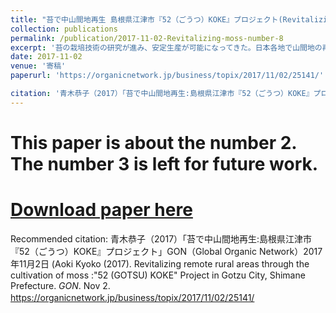 ```yaml
---
title: "苔で中山間地再生 島根県江津市『52（ごうつ）KOKE』プロジェクト(Revitalizing rural areas through the cultivation of moss:"52 (GOTSU) KOKE" Project in Gotzu City, Shimane Pref."
collection: publications
permalink: /publication/2017-11-02-Revitalizing-moss-number-8
excerpt: '苔の栽培技術の研究が進み、安定生産が可能になってきた。日本各地で山間地の再生手段として、苔栽培専業農家が生まれつつある。全国に先駆け苔で町おこしを進めているのが、島根県江津市の「52（ごうつ）KOKE」プロジェクト。2012年頃スタート。当時、ドクターリセラという大阪のナチュラル化粧品会社が江津で苔の栽培に乗り出していた。これに市が注目し、新たな農業としての可能性に賭けて、苔産業での町おこしプロジェクトが発足。地元の森林組合や建材会社、農家、異業種から転身した新規就農の苔生産者が参加して、「52KOKE　PROJECT」立ち上げ。苔は栽培と山採りの2種類。栽培の技術指導には、苔の量産法の開発・指導者として知られる、日本苔技術協会（JMTA）の北川義一さんがあたった。休耕田を利用して苔畑を作り、パレットを並べて育てる。江津市の森林組合が協力し、品質管理している。メンバーは現在20人あまり。苔の販売先はB2Bが主で、造園関係業者への販売が取引の8割を占める。江津の苔は、品質の高さが評価され、アクアリウムやランドスケープ・アーティストの作品にも採用されるようになった。なかでも、｢英国チェルシーフラワーショー｣で3年連続金メダルを受けた世界的庭園デザイナーの石原和幸氏とは、苔デザインでコラボ作品まで発表している。日本国内最大の花・植物エキスポIFEXでの「52KOKE PROJECT」（2017年10月11~13日、幕張メッセ）に出展、ブースのデザインやレイアウトは、すべて地元のデザイナーとスタッフで手掛けたもの。柿の木を主体とする什器は、すべて江津の地元産で、江津から持ち込み。筆者の調査では、苔玉の購入経験率は11.7%。苔は、農薬や化学肥料を必要としない。自然体でオーガニックである。庭に風趣を添え、都会のビルの壁面で街に潤いを与え、マンションの中にも小さなオアシス空間を作り出す。中山間地や耕作放棄地で育てられた苔が、人々に癒しを与えながら、農業者の生活や農村をも潤す。「52KOKE PROJECT」の活躍は、苔をめぐる循環的なエコロジー・エコノミーの可能性を感じさせてくれる。'
date: 2017-11-02
venue: '寄稿'
paperurl: 'https://organicnetwork.jp/business/topix/2017/11/02/25141/'

citation: '青木恭子（2017）「苔で中山間地再生:島根県江津市『52（ごうつ）KOKE』プロジェクト」GON（Global Organic Network）2017年11月2日 (Aoki Kyoko (2017). Revitalizing remote rural areas through the cultivation of moss :"52 (GOTSU) KOKE" Project in Gotzu City, Shimane Prefecture. <i>GON</i>. Nov 2.'
---
```

# This paper is about the number 2. The number 3 is left for future work.

# [Download paper here](http://academicpages.github.io/files/paper2.pdf)

Recommended citation: 青木恭子（2017）「苔で中山間地再生:島根県江津市『52（ごうつ）KOKE』プロジェクト」GON（Global Organic Network）2017年11月2日 (Aoki Kyoko (2017). Revitalizing remote rural areas through the cultivation of moss :"52 (GOTSU) KOKE" Project in Gotzu City, Shimane Prefecture. <i>GON</i>. Nov 2. https://organicnetwork.jp/business/topix/2017/11/02/25141/
　
